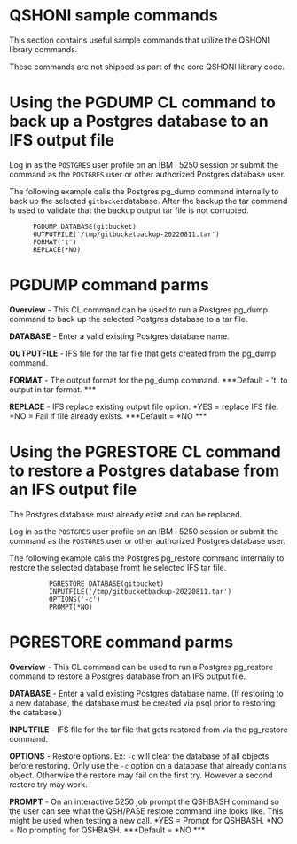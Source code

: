 # QSHONI sample commands

This section contains useful sample commands that utilize the QSHONI library commands. 

These commands are not shipped as part of the core QSHONI library code.

# Using the PGDUMP CL command to back up a Postgres database to an IFS output file

Log in as the ```POSTGRES``` user profile on an IBM i 5250 session or submit the command as the ```POSTGRES``` user or other authorized Postgres database user.

The following example calls the Postgres pg_dump command internally to back up the selected ```gitbucket```database. After the backup the tar command is used to validate that the backup output tar file is not corrupted.

```
      PGDUMP DATABASE(gitbucket) 
      OUTPUTFILE('/tmp/gitbucketbackup-20220811.tar')    
      FORMAT('t')
      REPLACE(*NO)
```

# PGDUMP command parms

**Overview** - This CL command can be used to run a Postgres pg_dump command to back up the selected Postgres database to a tar file.

**DATABASE** - Enter a valid existing Postgres database name. 

**OUTPUTFILE** - IFS file for the tar file that gets created from the pg_dump command.

**FORMAT** - The output format for the pg_dump command. ***Default - 't' to output in tar format. ***

**REPLACE** - IFS replace existing output file option. *YES = replace IFS file. *NO = Fail if file already exists. ***Default = *NO ***


# Using the PGRESTORE CL command to restore a Postgres database from an IFS output file

The Postgres database must already exist and can be replaced. 

Log in as the ```POSTGRES``` user profile on an IBM i 5250 session or submit the command as the ```POSTGRES``` user or other authorized Postgres database user.

The following example calls the Postgres pg_restore command internally to restore the selected database fromt he selected IFS tar file.

```
          PGRESTORE DATABASE(gitbucket)   
          INPUTFILE('/tmp/gitbucketbackup-20220811.tar')    
          OPTIONS('-c')         
          PROMPT(*NO)
```

# PGRESTORE command parms

**Overview** - This CL command can be used to run a Postgres pg_restore command to restore a Postgres database from an IFS output file.

**DATABASE** - Enter a valid existing Postgres database name. (If restoring to a new database, the database must be created via psql prior to restoring the database.)

**INPUTFILE** - IFS file for the tar file that gets restored from via the pg_restore command.

**OPTIONS** - Restore options. Ex: ```-c``` will clear the database of all objects before restoring. Only use the ```-c``` option on a database that already contains object. Otherwise the restore may fail on the first try. However a second restore try may work. 

**PROMPT** - On an interactive 5250 job prompt the QSHBASH command so the user can see what the QSH/PASE restore command line looks like. This might be used when testing a new call. *YES = Prompt for QSHBASH. *NO = No prompting for QSHBASH. ***Default = *NO ***
